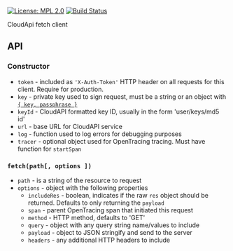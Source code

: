 [![License: MPL 2.0](https://img.shields.io/badge/License-MPL%202.0-brightgreen.svg)](https://opensource.org/licenses/MPL-2.0) [![Build Status](https://secure.travis-ci.org/joyent/webconsole-cloudapi-client.svg)](http://travis-ci.org/joyent/webconsole-cloudapi-client)

CloudApi fetch client

## API

### Constructor

- `token` - included as `'X-Auth-Token'` HTTP header on all requests for this client. Require for production.
- `key` - private key used to sign request, must be a string or an object with [`{ key, passphrase }`](https://nodejs.org/api/crypto.html#crypto_sign_sign_privatekey_outputformat)
- `keyId` - CloudAPI formatted key ID, usually in the form 'user/keys/md5 id'
- `url` - base URL for CloudAPI service
- `log` - function used to log errors for debugging purposes
- `tracer` - optional object used for OpenTracing tracing. Must have function for `startSpan`

### `fetch(path[, options ])`

- `path` - is a string of the resource to request
- `options` - object with the following properties
  - `includeRes` - boolean, indicates if the raw `res` object should be returned. Defaults to only returning the `payload`
  - `span` - parent OpenTracing span that initiated this request
  - `method` - HTTP method, defaults to 'GET'
  - `query` - object with any query string name/values to include
  - `payload` - object to JSON stringify and send to the server
  - `headers` - any additional HTTP headers to include
